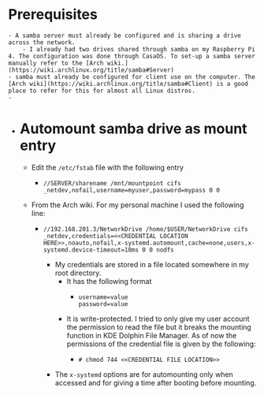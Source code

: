 # Prerequisites
	- A samba server must already be configured and is sharing a drive across the network.
		- I already had two drives shared through samba on my Raspberry Pi 4. The configuration was done through CasaOS. To set-up a samba server manually refer to the [Arch wiki.](https://wiki.archlinux.org/title/samba#Server)
	- samba must already be configured for client use on the computer. The [Arch wiki](https://wiki.archlinux.org/title/samba#Client) is a good place to refer for this for almost all Linux distros.
	-
- # Automount samba drive as mount entry
	- Edit the `/etc/fstab` file with the following entry
		- ```
		  //SERVER/sharename /mnt/mountpoint cifs _netdev,nofail,username=myuser,password=mypass 0 0
		  ```
	- From the Arch wiki. For my personal machine I used the following line:
		- ```
		  //192.168.201.3/NetworkDrive /home/$USER/NetworkDrive cifs _netdev,credentials=<<CREDENTIAL LOCATION HERE>>,noauto,nofail,x-systemd.automount,cache=none,users,x-systemd.device-timeout=10ms 0 0 nodfs
		  ```
			- My credentials are stored in a file located somewhere in my root directory.
				- It has the following format
					- ```
					  username=value
					  password=value
					  ```
				- It is write-protected. I tried to only give my user account the permission to read the file but it breaks the mounting function in KDE Dolphin File Manager. As of now the permissions of the credential file is given by the following:
					- ```
					  #	chmod 744 <<CREDENTIAL FILE LOCATION>>
					  ```
			- The ``x-systemd`` options are for automounting only when accessed and for giving a time after booting before mounting.